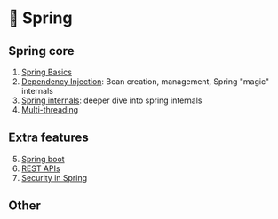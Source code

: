 # :seedling: Spring

## Spring core

1. [Spring Basics](1-basics.md)
2. [Dependency Injection](2-injection.md): Bean creation, management, Spring "magic" internals
3. [Spring internals](3-internals.md): deeper dive into spring internals
4. [Multi-threading](4-multi-threading.md)

## Extra features

5. [Spring boot](5-spring-boot-actuator.md)
6. [REST APIs](6-rest-apis.md)
7. [Security in Spring](7-security.md)

## Other

